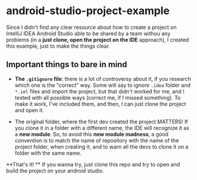 # android-studio-project-example

Since I didn't find any clear resource about how to create a project on IntelliJ IDEA Android Studio able to be shared by a team withou any problems (in a **just clone, open the project on the IDE** approach), I created this example, just to make the things clear.

## Important things to bare in mind

* **The `.gitignore` file**: there is a lot of controversy about it, if you research which one is the "correct" way. Some will say to ignore `.idea` folder and `*.iml` files and import the project, but that didn't worked for me, and I tested with all possible ways (correct me, if I missed something). To make it work, I've included them, and then, I can just clone the project and open it.

* The original folder, where the first dev created the project MATTERS! If you clone it in a folder with a different name, the IDE will recognize it as a **new module**. So, to avoid this **new module madness**, a good convention is to match the name of repository with the name of the project folder, when creating it, and to warn all the devs to clone it on a folder with the same name.

**That's it! ** If you wanna try, just clone this repo and try to open and build the project on your android studio.

